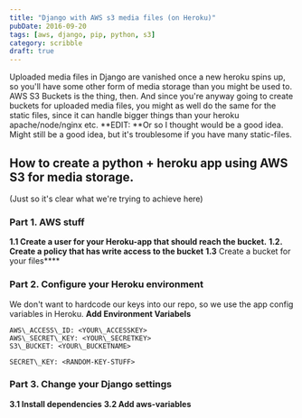 ```yaml
---
title: "Django with AWS s3 media files (on Heroku)"
pubDate: 2016-09-20
tags: [aws, django, pip, python, s3]
category: scribble
draft: true
---
```


Uploaded media files in Django are vanished once a new heroku spins up, so you'll have some other form of media storage than you might be used to. AWS S3 Buckets is the thing, then. And since you're anyway going to create buckets for uploaded media files, you might as well do the same for the static files, since it can handle bigger things than your heroku apache/node/nginx etc. **EDIT: **Or so I thought would be a good idea. Might still be a good idea, but it's troublesome if you have many static-files.

## How to create a python + heroku app using AWS S3 for media storage.

(Just so it's clear what we're trying to achieve here)

### Part 1. AWS stuff

**1.1 Create a user for your Heroku-app that should reach the bucket.** **1.2. Create a policy that has write access to the bucket** **1.3** Create a bucket for your files\*\*\*\*

### Part 2. Configure your Heroku environment

We don't want to hardcode our keys into our repo, so we use the app config variables in Heroku.   **Add Environment Variabels**

```
AWS\_ACCESS\_ID: <YOUR\_ACCESSKEY>
AWS\_SECRET\_KEY: <YOUR\_SECRETKEY>
S3\_BUCKET: <YOUR\_BUCKETNAME>

SECRET\_KEY: <RANDOM-KEY-STUFF>
```

### Part 3. Change your Django settings

**3.1 Install dependencies** **3.2 Add aws-variables**
